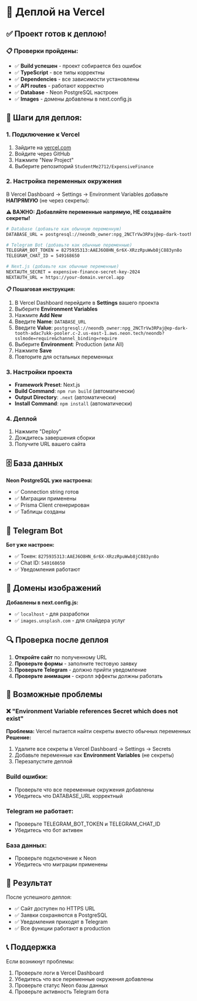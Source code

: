 # 🚀 Деплой на Vercel

## ✅ Проект готов к деплою!

### 📋 Проверки пройдены:
- ✅ **Build успешен** - проект собирается без ошибок
- ✅ **TypeScript** - все типы корректны
- ✅ **Dependencies** - все зависимости установлены
- ✅ **API routes** - работают корректно
- ✅ **Database** - Neon PostgreSQL настроен
- ✅ **Images** - домены добавлены в next.config.js

## 🔧 Шаги для деплоя:

### 1. Подключение к Vercel
1. Зайдите на [vercel.com](https://vercel.com)
2. Войдите через GitHub
3. Нажмите "New Project"
4. Выберите репозиторий `StudentMe2712/ExpensiveFinance`

### 2. Настройка переменных окружения
В Vercel Dashboard → Settings → Environment Variables добавьте **НАПРЯМУЮ** (не через секреты):

**⚠️ ВАЖНО: Добавляйте переменные напрямую, НЕ создавайте секреты!**

```bash
# Database (добавьте как обычную переменную)
DATABASE_URL = postgresql://neondb_owner:npg_2NCTrVw3RPaj@ep-dark-tooth-adac7ukk-pooler.c-2.us-east-1.aws.neon.tech/neondb?sslmode=require&channel_binding=require

# Telegram Bot (добавьте как обычные переменные)
TELEGRAM_BOT_TOKEN = 8275935313:AAEJ6O8HN_6r6X-XRzzRpuWwb8jC883yn8o
TELEGRAM_CHAT_ID = 549168650

# Next.js (добавьте как обычные переменные)
NEXTAUTH_SECRET = expensive-finance-secret-key-2024
NEXTAUTH_URL = https://your-domain.vercel.app
```

**📋 Пошаговая инструкция:**
1. В Vercel Dashboard перейдите в **Settings** вашего проекта
2. Выберите **Environment Variables**
3. Нажмите **Add New**
4. Введите **Name**: `DATABASE_URL`
5. Введите **Value**: `postgresql://neondb_owner:npg_2NCTrVw3RPaj@ep-dark-tooth-adac7ukk-pooler.c-2.us-east-1.aws.neon.tech/neondb?sslmode=require&channel_binding=require`
6. Выберите **Environment**: Production (или All)
7. Нажмите **Save**
8. Повторите для остальных переменных

### 3. Настройки проекта
- **Framework Preset**: Next.js
- **Build Command**: `npm run build` (автоматически)
- **Output Directory**: `.next` (автоматически)
- **Install Command**: `npm install` (автоматически)

### 4. Деплой
1. Нажмите "Deploy"
2. Дождитесь завершения сборки
3. Получите URL вашего сайта

## 🗄️ База данных

**Neon PostgreSQL уже настроена:**
- ✅ Connection string готов
- ✅ Миграции применены
- ✅ Prisma Client сгенерирован
- ✅ Таблицы созданы

## 🤖 Telegram Bot

**Бот уже настроен:**
- ✅ Токен: `8275935313:AAEJ6O8HN_6r6X-XRzzRpuWwb8jC883yn8o`
- ✅ Chat ID: `549168650`
- ✅ Уведомления работают

## 📱 Домены изображений

**Добавлены в next.config.js:**
- ✅ `localhost` - для разработки
- ✅ `images.unsplash.com` - для слайдера услуг

## 🔍 Проверка после деплоя

1. **Откройте сайт** по полученному URL
2. **Проверьте формы** - заполните тестовую заявку
3. **Проверьте Telegram** - должно прийти уведомление
4. **Проверьте анимации** - скролл эффекты должны работать

## 🚨 Возможные проблемы

### ❌ "Environment Variable references Secret which does not exist"
**Проблема:** Vercel пытается найти секреты вместо обычных переменных
**Решение:** 
1. Удалите все секреты в Vercel Dashboard → Settings → Secrets
2. Добавьте переменные как **Environment Variables** (не секреты)
3. Перезапустите деплой

### Build ошибки:
- Проверьте что все переменные окружения добавлены
- Убедитесь что DATABASE_URL корректный

### Telegram не работает:
- Проверьте TELEGRAM_BOT_TOKEN и TELEGRAM_CHAT_ID
- Убедитесь что бот активен

### База данных:
- Проверьте подключение к Neon
- Убедитесь что миграции применены

## 🎯 Результат

После успешного деплоя:
- ✅ Сайт доступен по HTTPS URL
- ✅ Заявки сохраняются в PostgreSQL
- ✅ Уведомления приходят в Telegram
- ✅ Все функции работают в production

## 📞 Поддержка

Если возникнут проблемы:
1. Проверьте логи в Vercel Dashboard
2. Убедитесь что все переменные окружения добавлены
3. Проверьте статус Neon базы данных
4. Проверьте активность Telegram бота
